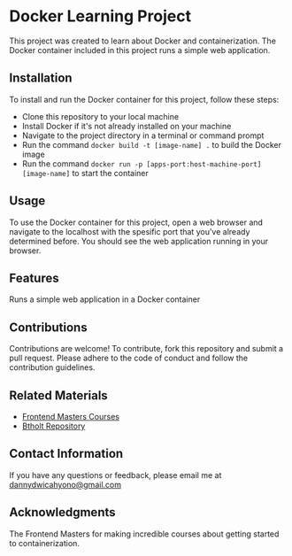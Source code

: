 # Docker Learning Project

This project was created to learn about Docker and containerization. The Docker container included in this project runs a simple web application.

## Installation

To install and run the Docker container for this project, follow these steps:

- Clone this repository to your local machine
- Install Docker if it's not already installed on your machine
- Navigate to the project directory in a terminal or command prompt
- Run the command `docker build -t [image-name] .` to build the Docker image
- Run the command `docker run -p [apps-port:host-machine-port] [image-name]` to start the container

## Usage

To use the Docker container for this project, open a web browser and navigate to the localhost with the spesific port that you've already determined before. You should see the web application running in your browser.

## Features

Runs a simple web application in a Docker container

## Contributions

Contributions are welcome! To contribute, fork this repository and submit a pull request. Please adhere to the code of conduct and follow the contribution guidelines.

## Related Materials

- [Frontend Masters Courses](https://frontendmasters.com/courses/complete-intro-containers)
- [Btholt Repository](https://github.com/btholt/complete-intro-to-containers)

## Contact Information

If you have any questions or feedback, please email me at dannydwicahyono@gmail.com

## Acknowledgments

The Frontend Masters for making incredible courses about getting started to containerization.
